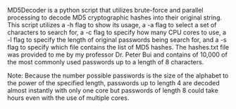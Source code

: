 MD5Decoder is a python script that utilizes brute-force and parallel processing to decode MD5 cryptographic hashes into their original string. This script utilizes a -h flag to show its usage, a -a flag to select a set of characters to search for, a -c flag to specify how many CPU cores to use, a -l flag to specify the length of original passwords being search for, and a -s flag to specify which file contains the list of MD5 hashes. The hashes.txt file was provided to me by my professor Dr. Peter Bui and contains of 10,000 of the most commonly used passwords up to a length of 8 characters.

Note: Because the number possible passwords is the size of the alphabet to the power of the specified length, passwords up to length 4 are decoded almost instantly with only one core but passwords of length 8 could take hours even with the use of multiple cores.
